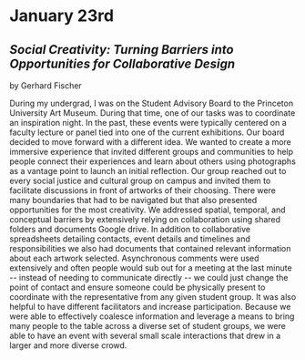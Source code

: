 # January 23rd

## *Social Creativity: Turning Barriers into Opportunities for Collaborative Design*
by Gerhard Fischer

During my undergrad, I was on the Student Advisory Board to the Princeton University Art Museum. During that time, one of our tasks was to coordinate an inspiration night. In the past, these events were typically centered on a faculty lecture or panel tied into one of the current exhibitions. Our board decided to move forward with a different idea. We wanted to create a more immersive experience that invited different groups and communities to help people connect their experiences and learn about others using photographs as a vantage point to launch an initial reflection. Our group reached out to every social justice and cultural group on campus and invited them to facilitate discussions in front of artworks of their choosing. There were many boundaries that had to be navigated but that also presented opportunities for the most creativity. We addressed spatial, temporal, and conceptual barriers by extensively relying on collaboration using shared folders and documents Google drive. In addition to collaborative spreadsheets detailing contacts, event details and timelines and responsibilities we also had documents that contained relevant information about each artwork selected. Asynchronous comments were used extensively and often people would sub out for a meeting at the last minute -- instead of needing to communicate directly -- we could just change the point of contact and ensure someone could be physically present to coordinate with the representative from any given student group. It was also helpful to have different facilitators and increase participation. Because we were able to effectively coalesce information and leverage a means to bring many people to the table across a diverse set of student groups, we were able to have an event with several small scale interactions that drew in a larger and more diverse crowd.
